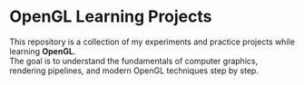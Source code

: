 # OpenGL Learning Projects

This repository is a collection of my experiments and practice projects while learning **OpenGL**.  
The goal is to understand the fundamentals of computer graphics, rendering pipelines, and modern OpenGL techniques step by step.
